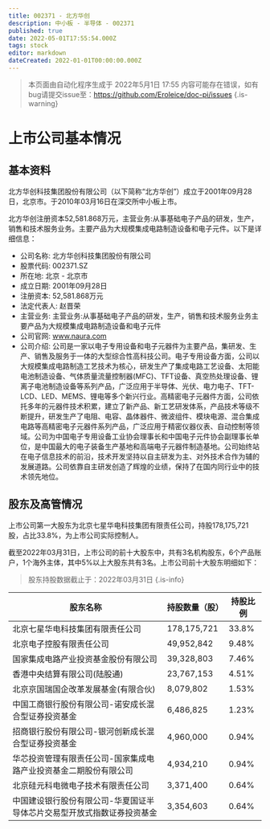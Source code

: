 ```yaml
---
title: 002371 - 北方华创
description: 中小板 - 半导体 - 002371
published: true
date: 2022-05-01T17:55:54.000Z
tags: stock
editor: markdown
dateCreated: 2022-01-01T00:00:00.000Z
---
```


> 本页面由自动化程序生成于 2022年5月1日 17:55
> 内容可能存在错误，如有bug请提交issue至：https://github.com/Eroleice/doc-pi/issues
{.is-warning}

# 上市公司基本情况

## 基本资料

北方华创科技集团股份有限公司（以下简称“北方华创”）成立于2001年09月28日，北京市。于2010年03月16日在深交所中小板上市。

北方华创注册资本52,581.868万元，主营业务:从事基础电子产品的研发，生产，销售和技术服务业务。主要产品为大规模集成电路制造设备和电子元件。以下是详细信息：

- 公司名称: 北方华创科技集团股份有限公司
- 股票代码: 002371.SZ
- 所在地: 北京 - 北京市
- 成立日期: 2001年09月28日
- 注册资本: 52,581.868万元
- 法定代表人: 赵晋荣
- 主营业务: 主营业务:从事基础电子产品的研发，生产，销售和技术服务业务主要产品为大规模集成电路制造设备和电子元件
- 公司官网: www.naura.com
- 公司介绍: 公司是一家以电子专用设备和电子元器件为主要产品，集研发、生产、销售及服务于一体的大型综合性高科技公司。电子专用设备方面，公司以大规模集成电路制造工艺技术为核心，研发生产了集成电路工艺设备、太阳能电池制造设备、气体质量流量控制器(MFC)、TFT设备、真空热处理设备、锂离子电池制造设备等系列产品，广泛应用于半导体、光伏、电力电子、TFT-LCD、LED、MEMS、锂电等多个新兴行业。高精密电子元器件方面，公司依托多年的元器件技术积累，建立了新产品、新工艺研发体系，产品技术等级不断提升，研发生产了电阻、电容、晶体器件、微波组件、模块电源、混合集成电路等高精密电子元器件系列产品，广泛应用于精密仪器仪表、自动控制等领域。公司为中国电子专用设备工业协会理事长和中国电子元件协会副理事长单位，是中国最大的电子装备生产基地和高端电子元器件制造基地。公司始终站在电子信息技术的前沿，技术开发坚持以自主研发为主、对外技术合作为辅的发展道路。公司依靠自主研发创造了辉煌的业绩，保持了在国内同行业中的技术领先地位。


## 股东及高管情况

上市公司第一大股东为北京七星华电科技集团有限责任公司，持股178,175,721股，占比33.8%，为上市公司实际控制人。

截至2022年03月31日，上市公司的前十大股东中，共有3名机构股东，6个产品账户，1个海外主体，其中5%以上大股东共有3名。上市公司前十大股东明细如下：

> 股东持股数据截止于：2022年03月31日
{.is-info}

| 股东名称 | 持股数量（股） | 持股比例 |
| --- | --- | --- |
| 北京七星华电科技集团有限责任公司 | 178,175,721 | 33.8% |
| 北京电子控股有限责任公司 | 49,952,842 | 9.48% |
| 国家集成电路产业投资基金股份有限公司 | 39,328,803 | 7.46% |
| 香港中央结算有限公司(陆股通) | 23,767,153 | 4.51% |
| 北京京国瑞国企改革发展基金(有限合伙) | 8,079,802 | 1.53% |
| 中国工商银行股份有限公司-诺安成长混合型证券投资基金 | 6,486,825 | 1.23% |
| 招商银行股份有限公司-银河创新成长混合型证券投资基金 | 4,960,000 | 0.94% |
| 华芯投资管理有限责任公司-国家集成电路产业投资基金二期股份有限公司 | 4,934,210 | 0.94% |
| 北京硅元科电微电子技术有限责任公司 | 3,371,400 | 0.64% |
| 中国建设银行股份有限公司-华夏国证半导体芯片交易型开放式指数证券投资基金 | 3,354,603 | 0.64% |




